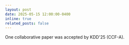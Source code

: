 ```yaml
---
layout: post
date: 2025-05-15 12:00:00-0400
inline: true
related_posts: false
---
```


One collaborative paper was accepted by KDD'25 (CCF-A).